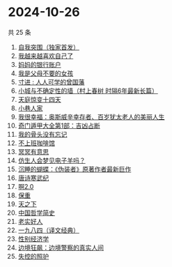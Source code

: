 # 2024-10-26

共 25 条

<!-- BEGIN WEREAD -->
<!-- 最后更新时间 2024-10-26 09:27:49 +0800 -->
1. [自我突围（独家首发）](https://weread.qq.com/web/bookDetail/09f329e0813ab94bfg01365c)
1. [我越来越喜欢自己了](https://weread.qq.com/web/bookDetail/b8032ba0813ab94abg016b23)
1. [妈妈的银行账户](https://weread.qq.com/web/bookDetail/02e32c30813ab943bg011fdd)
1. [我是父母不要的女孩](https://weread.qq.com/web/bookDetail/c70329d0813ab93d6g0178c6)
1. [寸进 : 人人可学的曾国藩](https://weread.qq.com/web/bookDetail/9c9325c0813ab944dg0142a2)
1. [小城与不确定性的墙（村上春树 时隔6年最新长篇）](https://weread.qq.com/web/bookDetail/93132e10813ab947fg011bc1)
1. [天庭惊变十四天](https://weread.qq.com/web/bookDetail/edc32c00813ab9465g015f15)
1. [小巷人家](https://weread.qq.com/web/bookDetail/41532d00813ab79b6g010ac3)
1. [我很幸福：奥斯威辛幸存者、百岁犹太老人的美丽人生](https://weread.qq.com/web/bookDetail/08c32d50813ab726cg0100cd)
1. [奇门遁甲大全第1部：吉凶占断](https://weread.qq.com/web/bookDetail/f3b32f70813ab92a3g015a99)
1. [我的骨头没有忘记](https://weread.qq.com/web/bookDetail/70232c00813ab944dg010f7a)
1. [不上班咖啡馆](https://weread.qq.com/web/bookDetail/e23322d0813ab944dg017b71)
1. [冥冥有意思](https://weread.qq.com/web/bookDetail/13632190813ab93c6g0188e0)
1. [仿生人会梦见电子羊吗？](https://weread.qq.com/web/bookDetail/44c32630813ab9467g0154e0)
1. [沉睡的蝴蝶：《伪装者》原著作者最新巨作](https://weread.qq.com/web/bookDetail/e5532ae0813ab9472g013d9b)
1. [唐诗寒武纪](https://weread.qq.com/web/bookDetail/03a32570813ab794ag017aac)
1. [啊2.0](https://weread.qq.com/web/bookDetail/b303225072012563b300eac)
1. [保重](https://weread.qq.com/web/bookDetail/35a32880813ab7295g0177de)
1. [天之下](https://weread.qq.com/web/bookDetail/4de326a0721770aa4de95f4)
1. [中国哲学简史](https://weread.qq.com/web/bookDetail/549325305e38395491a289f)
1. [老实好人](https://weread.qq.com/web/bookDetail/10332a00813ab949cg01710f)
1. [一九八四（译文经典）](https://weread.qq.com/web/bookDetail/dde328c071860af6dde328f)
1. [性别经济学](https://weread.qq.com/web/bookDetail/e3732800813ab920fg012d5e)
1. [边境狂飙：边境警察的真实人间](https://weread.qq.com/web/bookDetail/02032f10813ab943ag015dae)
1. [失控的照护](https://weread.qq.com/web/bookDetail/f4d32730813ab948bg013273)
<!-- END WEREAD -->